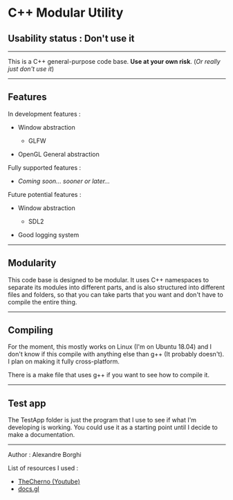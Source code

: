 # C++ Modular Utility

## Usability status : **Don't use it**

---

This is a C++ general-purpose code base. **Use at your own risk**. (*Or really just don't use it*)

---

## Features

In development features :

 - Window abstraction
   - GLFW

 - OpenGL General abstraction


Fully supported features :

 - *Coming soon... sooner or later...*


Future potential features :

 - Window abstraction
   - SDL2

 - Good logging system

---

## Modularity

This code base is designed to be modular. It uses C++ namespaces to separate its modules into different parts, and is also structured into different files and folders, so that you can take parts that you want and don't have to compile the entire thing.

---

## Compiling

For the moment, this mostly works on Linux (I'm on Ubuntu 18.04) and I don't know if this compile with anything else than g++ (It probably doesn't). I plan on making it fully cross-platform.

There is a make file that uses g++ if you want to see how to compile it.

---

## Test app

The TestApp folder is just the program that I use to see if what I'm developing is working. You could use it as a starting point until I decide to make a documentation.

---

Author : Alexandre Borghi

List of resources I used :

 - [TheCherno (Youtube)](https://www.youtube.com/channel/UCQ-W1KE9EYfdxhL6S4twUNw)
 - [docs.gl](https://docs.gl)